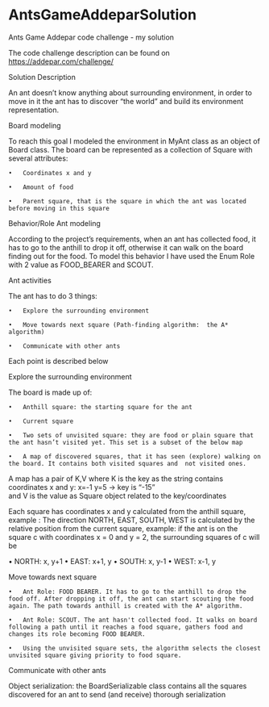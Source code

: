 AntsGameAddeparSolution
=======================

Ants Game Addepar code challenge - my solution

The code challenge description can be found on https://addepar.com/challenge/

Solution Description

An ant doesn’t know anything about surrounding environment, in order to move in it the ant has to discover “the world” and build its environment representation.

Board modeling

To reach this goal I modeled the environment in MyAnt class as an object of Board class.
The board can be represented as a collection of Square with several attributes:

	•	Coordinates x and y
	
	•	Amount of food
	
	•	Parent square, that is the square in which the ant was located before moving in this square

Behavior/Role Ant modeling

According to the project’s requirements, when an ant has collected food, it has to go to the anthill to drop it off, otherwise it can walk on the board finding out for the food. To model this behavior I have used the Enum Role with 2 value as FOOD_BEARER and SCOUT.

Ant activities

The ant has to do 3 things:

	•	Explore the surrounding environment
	
	•	Move towards next square (Path-finding algorithm:  the A* algorithm)
	
	•	Communicate with other ants

Each point is described below

Explore the surrounding environment

The board is made up of:

	•	Anthill square: the starting square for the ant

	•	Current square

	•	Two sets of unvisited square: they are food or plain square that the ant hasn’t visited yet. This set is a subset of the below map

	•	A map of discovered squares, that it has seen (explore) walking on the board. It contains both visited squares and 	not visited ones.

A map has a pair of K,V where 
K is the key as the string contains coordinates x and y: x=-1 y=5 -> key is “-15”   
and V is the value as Square object related to the key/coordinates

Each square has coordinates x and y calculated from the anthill square, example :
The direction NORTH, EAST, SOUTH, WEST is calculated by the relative position from the current square, example: if the ant is on the square c with coordinates x = 0 and y = 2, the surrounding squares of c will be

•	NORTH:  x, y+1 
•	EAST: x+1, y
•	SOUTH: x, y-1
•	WEST: x-1, y

Move towards next square

	•	Ant Role: FOOD BEARER. It has to go to the anthill to drop the food off. After dropping it off, the ant can start scouting the food again. The path towards anthill is created with the A* algorithm.

	•	Ant Role: SCOUT. The ant hasn't collected food. It walks on board following a path until it reaches a food square, gathers food and changes its role becoming FOOD BEARER.

	•	Using the unvisited square sets, the algorithm selects the closest unvisited square giving priority to food square.

Communicate with other ants

Object serialization: the BoardSerializable class contains all the squares discovered for an ant to send (and receive) thorough serialization
